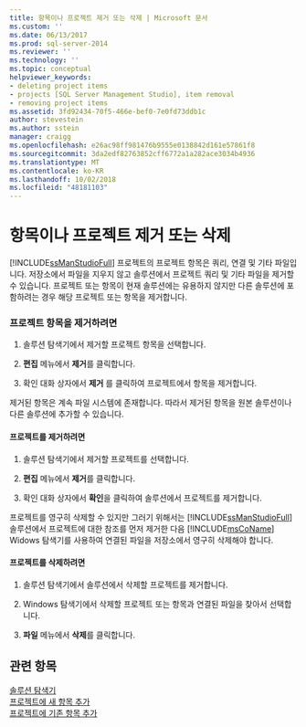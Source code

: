 ```yaml
---
title: 항목이나 프로젝트 제거 또는 삭제 | Microsoft 문서
ms.custom: ''
ms.date: 06/13/2017
ms.prod: sql-server-2014
ms.reviewer: ''
ms.technology: ''
ms.topic: conceptual
helpviewer_keywords:
- deleting project items
- projects [SQL Server Management Studio], item removal
- removing project items
ms.assetid: 3fd92434-70f5-466e-bef0-7e0fd73ddb1c
author: stevestein
ms.author: sstein
manager: craigg
ms.openlocfilehash: e26ac98ff981476b9555e0138842d161e57861f8
ms.sourcegitcommit: 3da2edf82763852cff6772a1a282ace3034b4936
ms.translationtype: MT
ms.contentlocale: ko-KR
ms.lasthandoff: 10/02/2018
ms.locfileid: "48181103"
---
```

# <a name="remove-or-delete-an-item-or-project"></a>항목이나 프로젝트 제거 또는 삭제
  [!INCLUDE[ssManStudioFull](../../includes/ssmanstudiofull-md.md)] 프로젝트의 프로젝트 항목은 쿼리, 연결 및 기타 파일입니다. 저장소에서 파일을 지우지 않고 솔루션에서 프로젝트 쿼리 및 기타 파일을 제거할 수 있습니다. 프로젝트 또는 항목이 현재 솔루션에는 유용하지 않지만 다른 솔루션에 포함하려는 경우 해당 프로젝트 또는 항목을 제거합니다.  
  
### <a name="to-remove-a-project-item"></a>프로젝트 항목을 제거하려면  
  
1.  솔루션 탐색기에서 제거할 프로젝트 항목을 선택합니다.  
  
2.  **편집** 메뉴에서 **제거**를 클릭합니다.  
  
3.  확인 대화 상자에서 **제거** 를 클릭하여 프로젝트에서 항목을 제거합니다.  
  
 제거된 항목은 계속 파일 시스템에 존재합니다. 따라서 제거된 항목을 원본 솔루션이나 다른 솔루션에 추가할 수 있습니다.  
  
#### <a name="to-remove-a-project"></a>프로젝트를 제거하려면  
  
1.  솔루션 탐색기에서 제거할 프로젝트를 선택합니다.  
  
2.  **편집** 메뉴에서 **제거**를 클릭합니다.  
  
3.  확인 대화 상자에서 **확인**을 클릭하여 솔루션에서 프로젝트를 제거합니다.  
  
 프로젝트를 영구히 삭제할 수 있지만 그러기 위해서는 [!INCLUDE[ssManStudioFull](../../includes/ssmanstudiofull-md.md)] 솔루션에서 프로젝트에 대한 참조를 먼저 제거한 다음 [!INCLUDE[msCoName](../../includes/msconame-md.md)] Widows 탐색기를 사용하여 연결된 파일을 저장소에서 영구히 삭제해야 합니다.  
  
#### <a name="to-delete-a-project"></a>프로젝트를 삭제하려면  
  
1.  솔루션 탐색기에서 솔루션에서 삭제할 프로젝트를 제거합니다.  
  
2.  Windows 탐색기에서 삭제할 프로젝트 또는 항목과 연결된 파일을 찾아서 선택합니다.  
  
3.  **파일** 메뉴에서 **삭제**를 클릭합니다.  
  
## <a name="see-also"></a>관련 항목  
 [솔루션 탐색기](solution-explorer.md)   
 [프로젝트에 새 항목 추가](add-new-items-to-a-project.md)   
 [프로젝트에 기존 항목 추가](add-existing-items-to-a-project.md)  
  
  
